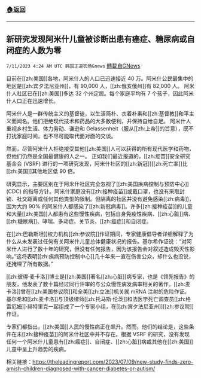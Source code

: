 ###  [:house:返回](README.md)
---


## 新研究发现阿米什儿童被诊断出患有癌症、糖尿病或自闭症的人数为零
`7/11/2023 4:24 AM UTC 韩国正道农场Gnews` [轉載自GNews](https://gnews.org/articles/1450914)



目前在[[zh:美国]]各地，阿米什人的人口已迅速接近 40 万。阿米什公民最集中的地区是[[zh:宾夕法尼亚州]]，有 90,000 人，[[zh:俄亥俄州]]有 82,000 人。 阿米什人社区已在[[zh:美国]]多达 32 个州定居。每个家庭平均有 7 个孩子，因此阿米什人口正在迅速增长。

  

阿米什人是一群传统主义的基督徒，以生活简朴、衣着朴素和[[zh:基督教]]和平主义而闻名。他们拒绝现代技术和药品的大多数便利，并保持自给自足。 阿米什人重视乡村生活、体力劳动、谦逊和 Gelassenheit（服从[[zh:上帝]]的旨意），既不打扰家庭时间，也不尽可能取代面对面的交谈。

  

然而，尽管阿米什人拒绝接受其他[[zh:美国]]人可以获得的所有现代医学和药物，但他们仍然是全国最健康的人之一。 正如我们最近报道的，[[zh:疫苗]]安全研究基金会 (VSRF) 进行的一项研究发现，阿米什社区的[[zh:新冠]][[zh:死亡率]]比[[zh:美国]]其他地区低 90 倍。

  

 研究显示，主要区别在于阿米什社区完全忽视了[[zh:美国疾病控制与预防中心]] (CDC) 的指导方针。阿米什家庭没有[[zh:接种疫苗]]或戴口罩，也没有采取封锁、社交距离或任何其他类型的限制。但隔离的社区并没有避免感染[[zh:病毒]]，因为大约 90% 的阿米什人都感染了[[zh:新冠病毒]]。许多[[zh:接种疫苗]]的儿童和大量[[zh:美国]]人都患有这些慢性疾病，包括自身免疫性疾病、[[zh:心脏]]病、[[zh:糖尿病]]、哮喘、多动症、关节炎、[[zh:癌症]]和自闭症。

  

 在[[zh:巴勒斯坦]]权力机构[[zh:参议院]]作证期间，专家健康倡导者详细解释了为什么从未发表过任何有关阿米什儿童总体健康状况的报告。基尔希作证说：“对阿米什人进行了数十年的研究，但没有任何报告，因为该报告会对叙述造成毁灭性影响。”这将表明[[zh:疾病预防控制中心]]几十年来一直在伤害公众，却什么也没说，还掩埋了所有数据。”

  

 [[zh:彼得·麦卡洛]]博士是[[zh:美国]]著名[[zh:心脏]]病专家，也是《领先报告》的朋友，他发表了数十篇经过同行评审的与公众慢性病发病率相关的著作。[[zh:麦卡洛]]曾在[[zh:美国参议院]]和全美[[zh:立法]]机关就 mRNA 注射的危险作证。基尔希和[[zh:麦卡洛]]与顶级律师[[zh:托马斯·伦茨]]和法医学死亡调查员[[zh:格雷厄姆]]·赫特里克一起组成了一个专家小组，在[[zh:宾夕法尼亚州]][[zh:参议院]]作证。

  

 专家们都指出，[[zh:美国]]人民的慢性病正在飙升。然而，他们的结论是，这些条件在未[[zh:接种疫苗]]的阿米什社区中并不存在。根据 VSRF 的研究，没有发现任何一个阿米什儿童患有[[zh:癌症]]、自闭症、[[zh:心脏]]病或其他在[[zh:美国]]儿童中呈上升趋势的疾病。

  

相关链接：https://theleadingreport.com/2023/07/09/new-study-finds-zero-amish-children-diagnosed-with-cancer-diabetes-or-autism/
